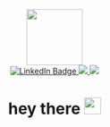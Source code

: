 <div id="header" align="center">
  <img src="https://media.giphy.com/media/M9gbBd9nbDrOTu1Mqx/giphy.gif" width="100"/>
</div>

<div id="badges" align="center">
  <a href="www.linkedin.com/in/rishikesh-deogharia">
    <img src="https://img.shields.io/badge/LinkedIn-blue?style=for-the-badge&logo=linkedin&logoColor=white" alt="LinkedIn Badge"/>
  </a>
  <a href="https://leetcode.com/u/deoRishi/">
    <img src="https://img.shields.io/badge/Leetcode-orange?logo=leetcode&logoColor=black&style=for-the-badge"/>
  </a>
  <a href="https://www.geeksforgeeks.org/user/deo20/">
    <img src="https://img.shields.io/badge/GeeksforGeeks-darkgreen?logo=geeksforgeeks&logoColor=black&style=for-the-badge"/>
  </a>


<h1>
  hey there
  <img src="https://media.giphy.com/media/hvRJCLFzcasrR4ia7z/giphy.gif" width="30px"/>
</h1>
  
</div>
